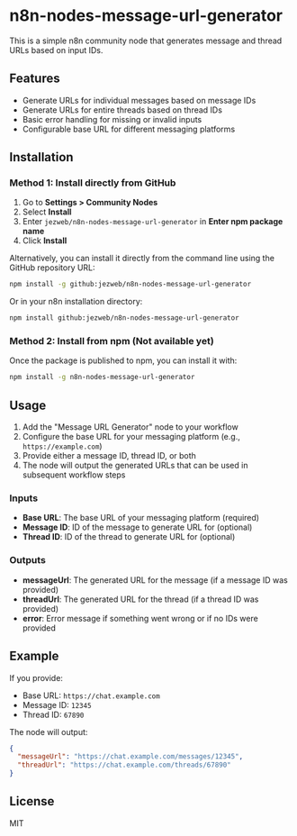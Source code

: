 # n8n-nodes-message-url-generator

This is a simple n8n community node that generates message and thread URLs based on input IDs.

## Features

- Generate URLs for individual messages based on message IDs
- Generate URLs for entire threads based on thread IDs
- Basic error handling for missing or invalid inputs
- Configurable base URL for different messaging platforms

## Installation

### Method 1: Install directly from GitHub

1. Go to **Settings > Community Nodes**
2. Select **Install**
3. Enter `jezweb/n8n-nodes-message-url-generator` in **Enter npm package name**
4. Click **Install**

Alternatively, you can install it directly from the command line using the GitHub repository URL:

```bash
npm install -g github:jezweb/n8n-nodes-message-url-generator
```

Or in your n8n installation directory:

```bash
npm install github:jezweb/n8n-nodes-message-url-generator
```

### Method 2: Install from npm (Not available yet)

Once the package is published to npm, you can install it with:

```bash
npm install -g n8n-nodes-message-url-generator
```

## Usage

1. Add the "Message URL Generator" node to your workflow
2. Configure the base URL for your messaging platform (e.g., `https://example.com`)
3. Provide either a message ID, thread ID, or both
4. The node will output the generated URLs that can be used in subsequent workflow steps

### Inputs

- **Base URL**: The base URL of your messaging platform (required)
- **Message ID**: ID of the message to generate URL for (optional)
- **Thread ID**: ID of the thread to generate URL for (optional)

### Outputs

- **messageUrl**: The generated URL for the message (if a message ID was provided)
- **threadUrl**: The generated URL for the thread (if a thread ID was provided)
- **error**: Error message if something went wrong or if no IDs were provided

## Example

If you provide:
- Base URL: `https://chat.example.com`
- Message ID: `12345`
- Thread ID: `67890`

The node will output:
```json
{
  "messageUrl": "https://chat.example.com/messages/12345",
  "threadUrl": "https://chat.example.com/threads/67890"
}
```

## License

MIT